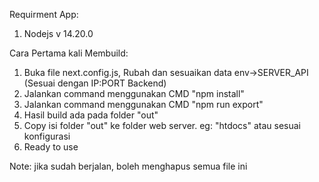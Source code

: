 Requirment App:
1. Nodejs v 14.20.0

Cara Pertama kali Membuild:
1. Buka file next.config.js, Rubah dan sesuaikan data env->SERVER_API (Sesuai dengan IP:PORT Backend)
2. Jalankan command menggunakan CMD "npm install"
3. Jalankan command menggunakan CMD "npm run export"
4. Hasil build ada pada folder "out"
5. Copy isi folder "out" ke folder web server. eg: "htdocs" atau sesuai konfigurasi
6. Ready to use

Note: jika sudah berjalan, boleh menghapus semua file ini